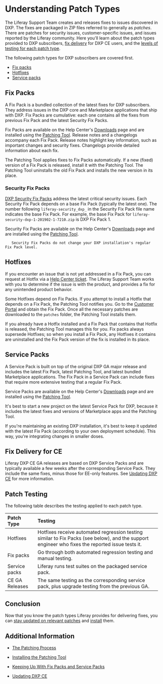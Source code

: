 # Understanding Patch Types 

The Liferay Support Team creates and releases fixes to issues discovered in DXP. The fixes are packaged in ZIP files referred to generally as _patches_. There are patches for security issues, customer-specific issues, and issues reported by the Liferay community. Here you'll learn about the patch types provided to DXP subscribers, [fix delivery](#ce-ga-releases) for DXP CE users, and the [levels of testing for each patch type](#patch-testing).

The following patch types for DXP subscribers are covered first.

* [Fix packs](#fix-packs) 
* [Hotfixes](#Hotfixes)
* [Service packs](#service-packs)

## Fix Packs

A Fix Pack is a bundled collection of the latest fixes for DXP subscribers. They address issues in the DXP core and Marketplace applications that ship with DXP. Fix Packs are cumulative: each one contains all the fixes from previous Fix Pack and the latest Security Fix Packs.

Fix Packs are available on the Help Center's [Downloads](https://customer.liferay.com/downloads) page and are installed using the [Patching Tool](./the-patching-process.md). Release notes and a changelogs accompany each Fix Pack. Release notes highlight key information, such as important changes and security fixes. Changelogs provide detailed information about each fix.

The Patching Tool applies fixes to Fix Packs automatically. If a new (fixed) version of a Fix Pack is released, install it with the Patching Tool. The Patching Tool uninstalls the old Fix Pack and installs the new version in its place.

### Security Fix Packs

[DXP Security Fix Packs](https://help.liferay.com/hc/en-us/articles/360035038331) address the latest critical security issues. Each Security Fix Pack depends on a base Fix Pack (typically the latest one). The number following `liferay-security_dxp_` in the Security Fix Pack file name indicates the base Fix Pack. For example, the base Fix Pack for `liferay-security-dxp-1-201902-1-7210.zip` is DXP Fix Pack 1.

Security Fix Packs are available on the Help Center's [Downloads](https://customer.liferay.com/downloads) page and are installed using the [Patching Tool](./the-patching-process.md).

```note::
   Security Fix Packs do not change your DXP installation's regular Fix Pack level. 
```

## Hotfixes

If you encounter an issue that is not yet addressed in a Fix Pack, you can request at Hotfix via a [Help Center ticket](https://help.liferay.com/hc). The Liferay Support Team works with you to determine if the issue is with the product, and provides a fix for any unintended product behavior.

Some Hotfixes depend on Fix Packs. If you attempt to install a Hotfix that depends on a Fix Pack, the Patching Tool notifies you. Go to the [Customer Portal](https://customer.liferay.com/downloads) and obtain the Fix Pack. Once all the necessary patches are downloaded to the `patches` folder, the Patching Tool installs them.

If you already have a Hotfix installed and a Fix Pack that contains that Hotfix is released, the Patching Tool manages this for you. Fix packs always supersede Hotfixes; so when you install a Fix Pack, any Hotfixes it contains are uninstalled and the Fix Pack version of the fix is installed in its place. 

## Service Packs

A Service Pack is built on top of the original DXP GA major release and includes the latest Fix Pack, latest Patching Tool, and latest bundled Marketplace applications. The Fix Pack in a Service Pack can include fixes that require more extensive testing that a regular Fix Pack. 

Service Packs are available on the Help Center's [Downloads](https://customer.liferay.com/downloads) page and are installed using the [Patching Tool](./the-patching-process.md).

It's best to start a new project on the latest Service Pack for DXP, because it includes the latest fixes and versions of Marketplace apps and the Patching Tool. 

If you're maintaining an existing DXP installation, it's best to keep it updated with the latest Fix Pack (according to your own deployment schedule). This way, you're integrating changes in smaller doses. 

## Fix Delivery for CE

Liferay DXP CE GA releases are based on DXP Service Packs and are typically available a few weeks after the corresponding Service Pack. They include the same fixes, minus those for EE-only features. See [Updating DXP CE](./updating-dxp-ce.md) for more information.

## Patch Testing

The following table describes the testing applied to each patch type. 

| **Patch Type** | **Testing** |
| :------------- | :---------- |
| Hotfixes       | Hotfixes receive automated regression testing similar to Fix Packs (see below), and the support engineer who fixes the reported issue tests it. |
| Fix packs      | Go through both automated regression testing and manual testing. |
| Service packs  | Liferay runs test suites on the packaged service pack. |
| CE GA Releases | The same testing as the corresponding service pack, plus upgrade testing from the previous GA. | 

## Conclusion 

Now that you know the patch types Liferay provides for delivering fixes, you can [stay updated on relevant patches](./keeping-up-with-patches.md) and [install](./the-patching-process.md) them.

## Additional Information 

* [The Patching Process](./the-patching-process.md)

* [Installing the Patching Tool](./installing-the-patching-tool.md)

* [Keeping Up With Fix Packs and Service Packs](./keeping-up-with-patches.md)

* [Updating DXP CE](./updating-dxp-ce.md)
